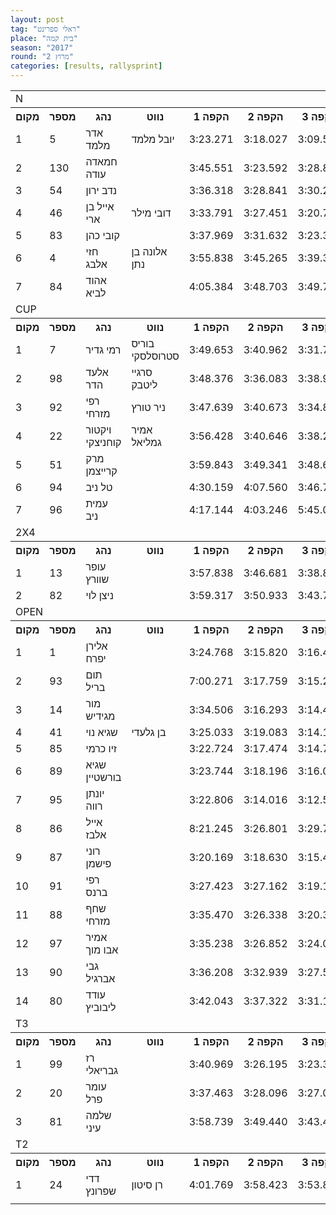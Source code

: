 ```yaml
---
layout: post
tag: "ראלי ספרינט"
place: "בית קמה"
season: "2017"
round: "מרוץ 2"
categories: [results, rallysprint]
---
```

<table class="line_color big_table">
    <tr>
        <td colspan="99" class="title_font">N</td>
    </tr>
    <tr class="rnkh_bkcolor">
        <th class="rnkh_font">מקום</th>
        <th class="rnkh_font">מספר</th>
        <th class="rnkh_font">נהג</th>
        <th class="rnkh_font">נווט</th>
        <th class="rnkh_font">הקפה 1</th>
        <th class="rnkh_font">הקפה 2</th>
        <th class="rnkh_font">הקפה 3</th>
        <th class="rnkh_font">הקפה 4</th>
        <th class="rnkh_font">הקפה 5</th>
        <th class="rnkh_font">זמן</th>
        <th class="rnkh_font">פער</th>
    </tr>
    <tr class="rnk_bkcolor">
        <td class="rnk_font">1</td>
        <td class="rnk_font">5</td>
        <td class="rnk_font">אדר מלמד</td>
        <td class="rnk_font">יובל מלמד</td>
        <td class="rnk_font">3:23.271</td>
        <td class="rnk_font">3:18.027</td>
        <td class="rnk_font">3:09.521</td>
        <td class="rnk_font">3:11.493</td>
        <td class="rnk_font">3:10.767</td>
        <td class="rnk_font">3:09.521</td>
        <td class="rnk_font"></td>
    </tr>
    <tr class="rnk_bkcolor">
        <td class="rnk_font">2</td>
        <td class="rnk_font">130</td>
        <td class="rnk_font">חמאדה עודה</td>
        <td class="rnk_font"></td>
        <td class="rnk_font">3:45.551</td>
        <td class="rnk_font">3:23.592</td>
        <td class="rnk_font">3:28.820</td>
        <td class="rnk_font">3:23.657</td>
        <td class="rnk_font">3:16.080</td>
        <td class="rnk_font">3:16.080</td>
        <td class="rnk_font">6.559</td>
    </tr>
    <tr class="rnk_bkcolor">
        <td class="rnk_font">3</td>
        <td class="rnk_font">54</td>
        <td class="rnk_font">נדב ירון</td>
        <td class="rnk_font"></td>
        <td class="rnk_font">3:36.318</td>
        <td class="rnk_font">3:28.841</td>
        <td class="rnk_font">3:30.211</td>
        <td class="rnk_font">3:25.022</td>
        <td class="rnk_font">3:17.680</td>
        <td class="rnk_font">3:17.680</td>
        <td class="rnk_font">8.159</td>
    </tr>
    <tr class="rnk_bkcolor">
        <td class="rnk_font">4</td>
        <td class="rnk_font">46</td>
        <td class="rnk_font">אייל בן ארי</td>
        <td class="rnk_font">דובי מילר</td>
        <td class="rnk_font">3:33.791</td>
        <td class="rnk_font">3:27.451</td>
        <td class="rnk_font">3:20.705</td>
        <td class="rnk_font">3:27.121</td>
        <td class="rnk_font">3:19.467</td>
        <td class="rnk_font">3:19.467</td>
        <td class="rnk_font">9.946</td>
    </tr>
    <tr class="rnk_bkcolor">
        <td class="rnk_font">5</td>
        <td class="rnk_font">83</td>
        <td class="rnk_font">קובי כהן</td>
        <td class="rnk_font"></td>
        <td class="rnk_font">3:37.969</td>
        <td class="rnk_font">3:31.632</td>
        <td class="rnk_font">3:23.359</td>
        <td class="rnk_font">3:24.118</td>
        <td class="rnk_font"></td>
        <td class="rnk_font">3:23.359</td>
        <td class="rnk_font">13.838</td>
    </tr>
    <tr class="rnk_bkcolor">
        <td class="rnk_font">6</td>
        <td class="rnk_font">4</td>
        <td class="rnk_font">חזי אלבג</td>
        <td class="rnk_font">אלונה בן נתן</td>
        <td class="rnk_font">3:55.838</td>
        <td class="rnk_font">3:45.265</td>
        <td class="rnk_font">3:39.313</td>
        <td class="rnk_font">3:37.550</td>
        <td class="rnk_font">3:37.916</td>
        <td class="rnk_font">3:37.550</td>
        <td class="rnk_font">28.029</td>
    </tr>
    <tr class="rnk_bkcolor">
        <td class="rnk_font">7</td>
        <td class="rnk_font">84</td>
        <td class="rnk_font">אהוד לביא</td>
        <td class="rnk_font"></td>
        <td class="rnk_font">4:05.384</td>
        <td class="rnk_font">3:48.703</td>
        <td class="rnk_font">3:49.763</td>
        <td class="rnk_font"></td>
        <td class="rnk_font"></td>
        <td class="rnk_font">3:49.763</td>
        <td class="rnk_font">40.242</td>
    </tr>
    <tr>
        <td colspan="99" class="title_font">CUP</td>
    </tr>
    <tr class="rnkh_bkcolor">
        <th class="rnkh_font">מקום</th>
        <th class="rnkh_font">מספר</th>
        <th class="rnkh_font">נהג</th>
        <th class="rnkh_font">נווט</th>
        <th class="rnkh_font">הקפה 1</th>
        <th class="rnkh_font">הקפה 2</th>
        <th class="rnkh_font">הקפה 3</th>
        <th class="rnkh_font">הקפה 4</th>
        <th class="rnkh_font">הקפה 5</th>
        <th class="rnkh_font">זמן</th>
        <th class="rnkh_font">פער</th>
    </tr>
    <tr class="rnk_bkcolor">
        <td class="rnk_font">1</td>
        <td class="rnk_font">7</td>
        <td class="rnk_font">רמי גדיר</td>
        <td class="rnk_font">בוריס סטרוסלסקי</td>
        <td class="rnk_font">3:49.653</td>
        <td class="rnk_font">3:40.962</td>
        <td class="rnk_font">3:31.738</td>
        <td class="rnk_font">3:25.958</td>
        <td class="rnk_font">3:25.661</td>
        <td class="rnk_font">3:25.661</td>
        <td class="rnk_font"></td>
    </tr>
    <tr class="rnk_bkcolor">
        <td class="rnk_font">2</td>
        <td class="rnk_font">98</td>
        <td class="rnk_font">אלעד הדר</td>
        <td class="rnk_font">סרגיי ליטבק</td>
        <td class="rnk_font">3:48.376</td>
        <td class="rnk_font">3:36.083</td>
        <td class="rnk_font">3:38.970</td>
        <td class="rnk_font">3:31.906</td>
        <td class="rnk_font">4:58.498</td>
        <td class="rnk_font">3:31.906</td>
        <td class="rnk_font">6.245</td>
    </tr>
    <tr class="rnk_bkcolor">
        <td class="rnk_font">3</td>
        <td class="rnk_font">92</td>
        <td class="rnk_font">רפי מזרחי</td>
        <td class="rnk_font">ניר טורץ</td>
        <td class="rnk_font">3:47.639</td>
        <td class="rnk_font">3:40.673</td>
        <td class="rnk_font">3:34.870</td>
        <td class="rnk_font">3:36.331</td>
        <td class="rnk_font">3:32.428</td>
        <td class="rnk_font">3:32.428</td>
        <td class="rnk_font">6.767</td>
    </tr>
    <tr class="rnk_bkcolor">
        <td class="rnk_font">4</td>
        <td class="rnk_font">22</td>
        <td class="rnk_font">ויקטור קוחניצקי</td>
        <td class="rnk_font">אמיר גמליאל</td>
        <td class="rnk_font">3:56.428</td>
        <td class="rnk_font">3:40.646</td>
        <td class="rnk_font">3:38.211</td>
        <td class="rnk_font">3:34.128</td>
        <td class="rnk_font">3:36.130</td>
        <td class="rnk_font">3:34.128</td>
        <td class="rnk_font">8.467</td>
    </tr>
    <tr class="rnk_bkcolor">
        <td class="rnk_font">5</td>
        <td class="rnk_font">51</td>
        <td class="rnk_font">מרק קרייצמן</td>
        <td class="rnk_font"></td>
        <td class="rnk_font">3:59.843</td>
        <td class="rnk_font">3:49.341</td>
        <td class="rnk_font">3:48.631</td>
        <td class="rnk_font">3:42.206</td>
        <td class="rnk_font">3:53.442</td>
        <td class="rnk_font">3:42.206</td>
        <td class="rnk_font">16.545</td>
    </tr>
    <tr class="rnk_bkcolor">
        <td class="rnk_font">6</td>
        <td class="rnk_font">94</td>
        <td class="rnk_font">טל ניב</td>
        <td class="rnk_font"></td>
        <td class="rnk_font">4:30.159</td>
        <td class="rnk_font">4:07.560</td>
        <td class="rnk_font">3:46.778</td>
        <td class="rnk_font"></td>
        <td class="rnk_font"></td>
        <td class="rnk_font">3:46.778</td>
        <td class="rnk_font">21.117</td>
    </tr>
    <tr class="rnk_bkcolor">
        <td class="rnk_font">7</td>
        <td class="rnk_font">96</td>
        <td class="rnk_font">עמית ניב</td>
        <td class="rnk_font"></td>
        <td class="rnk_font">4:17.144</td>
        <td class="rnk_font">4:03.246</td>
        <td class="rnk_font">5:45.040</td>
        <td class="rnk_font"></td>
        <td class="rnk_font"></td>
        <td class="rnk_font">5:45.040</td>
        <td class="rnk_font">2:19.379</td>
    </tr>
    <tr>
        <td colspan="99" class="title_font">2X4</td>
    </tr>
    <tr class="rnkh_bkcolor">
        <th class="rnkh_font">מקום</th>
        <th class="rnkh_font">מספר</th>
        <th class="rnkh_font">נהג</th>
        <th class="rnkh_font">נווט</th>
        <th class="rnkh_font">הקפה 1</th>
        <th class="rnkh_font">הקפה 2</th>
        <th class="rnkh_font">הקפה 3</th>
        <th class="rnkh_font">הקפה 4</th>
        <th class="rnkh_font">הקפה 5</th>
        <th class="rnkh_font">זמן</th>
        <th class="rnkh_font">פער</th>
    </tr>
    <tr class="rnk_bkcolor">
        <td class="rnk_font">1</td>
        <td class="rnk_font">13</td>
        <td class="rnk_font">עופר שוורץ</td>
        <td class="rnk_font"></td>
        <td class="rnk_font">3:57.838</td>
        <td class="rnk_font">3:46.681</td>
        <td class="rnk_font">3:38.863</td>
        <td class="rnk_font">3:44.496</td>
        <td class="rnk_font">3:48.948</td>
        <td class="rnk_font">3:38.863</td>
        <td class="rnk_font"></td>
    </tr>
    <tr class="rnk_bkcolor">
        <td class="rnk_font">2</td>
        <td class="rnk_font">82</td>
        <td class="rnk_font">ניצן לוי</td>
        <td class="rnk_font"></td>
        <td class="rnk_font">3:59.317</td>
        <td class="rnk_font">3:50.933</td>
        <td class="rnk_font">3:43.752</td>
        <td class="rnk_font">3:42.365</td>
        <td class="rnk_font">3:40.935</td>
        <td class="rnk_font">3:40.935</td>
        <td class="rnk_font">2.072</td>
    </tr>
    <tr>
        <td colspan="99" class="title_font">OPEN</td>
    </tr>
    <tr class="rnkh_bkcolor">
        <th class="rnkh_font">מקום</th>
        <th class="rnkh_font">מספר</th>
        <th class="rnkh_font">נהג</th>
        <th class="rnkh_font">נווט</th>
        <th class="rnkh_font">הקפה 1</th>
        <th class="rnkh_font">הקפה 2</th>
        <th class="rnkh_font">הקפה 3</th>
        <th class="rnkh_font">הקפה 4</th>
        <th class="rnkh_font">הקפה 5</th>
        <th class="rnkh_font">זמן</th>
        <th class="rnkh_font">פער</th>
    </tr>
    <tr class="rnk_bkcolor">
        <td class="rnk_font">1</td>
        <td class="rnk_font">1</td>
        <td class="rnk_font">אלירן יפרח</td>
        <td class="rnk_font"></td>
        <td class="rnk_font">3:24.768</td>
        <td class="rnk_font">3:15.820</td>
        <td class="rnk_font">3:16.480</td>
        <td class="rnk_font">3:10.424</td>
        <td class="rnk_font">3:08.764</td>
        <td class="rnk_font">3:08.764</td>
        <td class="rnk_font"></td>
    </tr>
    <tr class="rnk_bkcolor">
        <td class="rnk_font">2</td>
        <td class="rnk_font">93</td>
        <td class="rnk_font">תום בריל</td>
        <td class="rnk_font"></td>
        <td class="rnk_font">7:00.271</td>
        <td class="rnk_font">3:17.759</td>
        <td class="rnk_font">3:15.265</td>
        <td class="rnk_font">3:11.533</td>
        <td class="rnk_font">3:09.213</td>
        <td class="rnk_font">3:09.213</td>
        <td class="rnk_font">0.449</td>
    </tr>
    <tr class="rnk_bkcolor">
        <td class="rnk_font">3</td>
        <td class="rnk_font">14</td>
        <td class="rnk_font">מור מגידיש</td>
        <td class="rnk_font"></td>
        <td class="rnk_font">3:34.506</td>
        <td class="rnk_font">3:16.293</td>
        <td class="rnk_font">3:14.497</td>
        <td class="rnk_font">3:17.271</td>
        <td class="rnk_font">3:09.688</td>
        <td class="rnk_font">3:09.688</td>
        <td class="rnk_font">0.924</td>
    </tr>
    <tr class="rnk_bkcolor">
        <td class="rnk_font">4</td>
        <td class="rnk_font">41</td>
        <td class="rnk_font">שגיא נוי</td>
        <td class="rnk_font">בן גלעדי</td>
        <td class="rnk_font">3:25.033</td>
        <td class="rnk_font">3:19.083</td>
        <td class="rnk_font">3:14.131</td>
        <td class="rnk_font">3:10.909</td>
        <td class="rnk_font">3:54.543</td>
        <td class="rnk_font">3:10.909</td>
        <td class="rnk_font">2.145</td>
    </tr>
    <tr class="rnk_bkcolor">
        <td class="rnk_font">5</td>
        <td class="rnk_font">85</td>
        <td class="rnk_font">זיו כרמי</td>
        <td class="rnk_font"></td>
        <td class="rnk_font">3:22.724</td>
        <td class="rnk_font">3:17.474</td>
        <td class="rnk_font">3:14.794</td>
        <td class="rnk_font">3:12.835</td>
        <td class="rnk_font">3:11.365</td>
        <td class="rnk_font">3:11.365</td>
        <td class="rnk_font">2.601</td>
    </tr>
    <tr class="rnk_bkcolor">
        <td class="rnk_font">6</td>
        <td class="rnk_font">89</td>
        <td class="rnk_font">שגיא בורשטיין</td>
        <td class="rnk_font"></td>
        <td class="rnk_font">3:23.744</td>
        <td class="rnk_font">3:18.196</td>
        <td class="rnk_font">3:16.070</td>
        <td class="rnk_font">3:12.086</td>
        <td class="rnk_font">3:12.113</td>
        <td class="rnk_font">3:12.086</td>
        <td class="rnk_font">3.322</td>
    </tr>
    <tr class="rnk_bkcolor">
        <td class="rnk_font">7</td>
        <td class="rnk_font">95</td>
        <td class="rnk_font">יונתן רווה</td>
        <td class="rnk_font"></td>
        <td class="rnk_font">3:22.806</td>
        <td class="rnk_font">3:14.016</td>
        <td class="rnk_font">3:12.577</td>
        <td class="rnk_font">3:12.485</td>
        <td class="rnk_font">3:12.208</td>
        <td class="rnk_font">3:12.208</td>
        <td class="rnk_font">3.444</td>
    </tr>
    <tr class="rnk_bkcolor">
        <td class="rnk_font">8</td>
        <td class="rnk_font">86</td>
        <td class="rnk_font">אייל אלבז</td>
        <td class="rnk_font"></td>
        <td class="rnk_font">8:21.245</td>
        <td class="rnk_font">3:26.801</td>
        <td class="rnk_font">3:29.780</td>
        <td class="rnk_font">3:17.424</td>
        <td class="rnk_font">3:14.758</td>
        <td class="rnk_font">3:14.758</td>
        <td class="rnk_font">5.994</td>
    </tr>
    <tr class="rnk_bkcolor">
        <td class="rnk_font">9</td>
        <td class="rnk_font">87</td>
        <td class="rnk_font">רוני פישמן</td>
        <td class="rnk_font"></td>
        <td class="rnk_font">3:20.169</td>
        <td class="rnk_font">3:18.630</td>
        <td class="rnk_font">3:15.459</td>
        <td class="rnk_font">3:14.930</td>
        <td class="rnk_font">3:16.479</td>
        <td class="rnk_font">3:14.930</td>
        <td class="rnk_font">6.166</td>
    </tr>
    <tr class="rnk_bkcolor">
        <td class="rnk_font">10</td>
        <td class="rnk_font">91</td>
        <td class="rnk_font">רפי ברנס</td>
        <td class="rnk_font"></td>
        <td class="rnk_font">3:27.423</td>
        <td class="rnk_font">3:27.162</td>
        <td class="rnk_font">3:19.193</td>
        <td class="rnk_font"></td>
        <td class="rnk_font"></td>
        <td class="rnk_font">3:19.193</td>
        <td class="rnk_font">10.429</td>
    </tr>
    <tr class="rnk_bkcolor">
        <td class="rnk_font">11</td>
        <td class="rnk_font">88</td>
        <td class="rnk_font">שחף מזרחי</td>
        <td class="rnk_font"></td>
        <td class="rnk_font">3:35.470</td>
        <td class="rnk_font">3:26.338</td>
        <td class="rnk_font">3:20.334</td>
        <td class="rnk_font">3:27.155</td>
        <td class="rnk_font">3:19.653</td>
        <td class="rnk_font">3:19.653</td>
        <td class="rnk_font">10.889</td>
    </tr>
    <tr class="rnk_bkcolor">
        <td class="rnk_font">12</td>
        <td class="rnk_font">97</td>
        <td class="rnk_font">אמיר אבו מוך</td>
        <td class="rnk_font"></td>
        <td class="rnk_font">3:35.238</td>
        <td class="rnk_font">3:26.852</td>
        <td class="rnk_font">3:24.049</td>
        <td class="rnk_font"></td>
        <td class="rnk_font">3:21.418</td>
        <td class="rnk_font">3:21.418</td>
        <td class="rnk_font">12.654</td>
    </tr>
    <tr class="rnk_bkcolor">
        <td class="rnk_font">13</td>
        <td class="rnk_font">90</td>
        <td class="rnk_font">גבי אברגיל</td>
        <td class="rnk_font"></td>
        <td class="rnk_font">3:36.208</td>
        <td class="rnk_font">3:32.939</td>
        <td class="rnk_font">3:27.520</td>
        <td class="rnk_font">3:25.432</td>
        <td class="rnk_font">3:26.339</td>
        <td class="rnk_font">3:25.432</td>
        <td class="rnk_font">16.668</td>
    </tr>
    <tr class="rnk_bkcolor">
        <td class="rnk_font">14</td>
        <td class="rnk_font">80</td>
        <td class="rnk_font">עודד ליבוביץ</td>
        <td class="rnk_font"></td>
        <td class="rnk_font">3:42.043</td>
        <td class="rnk_font">3:37.322</td>
        <td class="rnk_font">3:31.129</td>
        <td class="rnk_font"></td>
        <td class="rnk_font">3:31.267</td>
        <td class="rnk_font">3:31.129</td>
        <td class="rnk_font">22.365</td>
    </tr>
    <tr>
        <td colspan="99" class="title_font">T3</td>
    </tr>
    <tr class="rnkh_bkcolor">
        <th class="rnkh_font">מקום</th>
        <th class="rnkh_font">מספר</th>
        <th class="rnkh_font">נהג</th>
        <th class="rnkh_font">נווט</th>
        <th class="rnkh_font">הקפה 1</th>
        <th class="rnkh_font">הקפה 2</th>
        <th class="rnkh_font">הקפה 3</th>
        <th class="rnkh_font">הקפה 4</th>
        <th class="rnkh_font">הקפה 5</th>
        <th class="rnkh_font">זמן</th>
        <th class="rnkh_font">פער</th>
    </tr>
    <tr class="rnk_bkcolor">
        <td class="rnk_font">1</td>
        <td class="rnk_font">99</td>
        <td class="rnk_font">רז גבריאלי</td>
        <td class="rnk_font"></td>
        <td class="rnk_font">3:40.969</td>
        <td class="rnk_font">3:26.195</td>
        <td class="rnk_font">3:23.353</td>
        <td class="rnk_font">3:19.000</td>
        <td class="rnk_font">3:21.764</td>
        <td class="rnk_font">3:19.000</td>
        <td class="rnk_font"></td>
    </tr>
    <tr class="rnk_bkcolor">
        <td class="rnk_font">2</td>
        <td class="rnk_font">20</td>
        <td class="rnk_font">עומר פרל</td>
        <td class="rnk_font"></td>
        <td class="rnk_font">3:37.463</td>
        <td class="rnk_font">3:28.096</td>
        <td class="rnk_font">3:27.052</td>
        <td class="rnk_font"></td>
        <td class="rnk_font"></td>
        <td class="rnk_font">3:27.052</td>
        <td class="rnk_font">8.052</td>
    </tr>
    <tr class="rnk_bkcolor">
        <td class="rnk_font">3</td>
        <td class="rnk_font">81</td>
        <td class="rnk_font">שלמה עיני</td>
        <td class="rnk_font"></td>
        <td class="rnk_font">3:58.739</td>
        <td class="rnk_font">3:49.440</td>
        <td class="rnk_font">3:43.482</td>
        <td class="rnk_font">3:40.797</td>
        <td class="rnk_font">3:42.975</td>
        <td class="rnk_font">3:40.797</td>
        <td class="rnk_font">21.797</td>
    </tr>
    <tr>
        <td colspan="99" class="title_font">T2</td>
    </tr>
    <tr class="rnkh_bkcolor">
        <th class="rnkh_font">מקום</th>
        <th class="rnkh_font">מספר</th>
        <th class="rnkh_font">נהג</th>
        <th class="rnkh_font">נווט</th>
        <th class="rnkh_font">הקפה 1</th>
        <th class="rnkh_font">הקפה 2</th>
        <th class="rnkh_font">הקפה 3</th>
        <th class="rnkh_font">הקפה 4</th>
        <th class="rnkh_font">הקפה 5</th>
        <th class="rnkh_font">זמן</th>
        <th class="rnkh_font">פער</th>
    </tr>
    <tr class="rnk_bkcolor">
        <td class="rnk_font">1</td>
        <td class="rnk_font">24</td>
        <td class="rnk_font">דדי שפרונץ</td>
        <td class="rnk_font">רן סיטון</td>
        <td class="rnk_font">4:01.769</td>
        <td class="rnk_font">3:58.423</td>
        <td class="rnk_font">3:53.873</td>
        <td class="rnk_font">3:59.065</td>
        <td class="rnk_font">3:52.820</td>
        <td class="rnk_font">3:52.820</td>
        <td class="rnk_font"></td>
    </tr>
    <tr>
        <td colspan="99" class="comment_font"></td>
    </tr>
</table>
